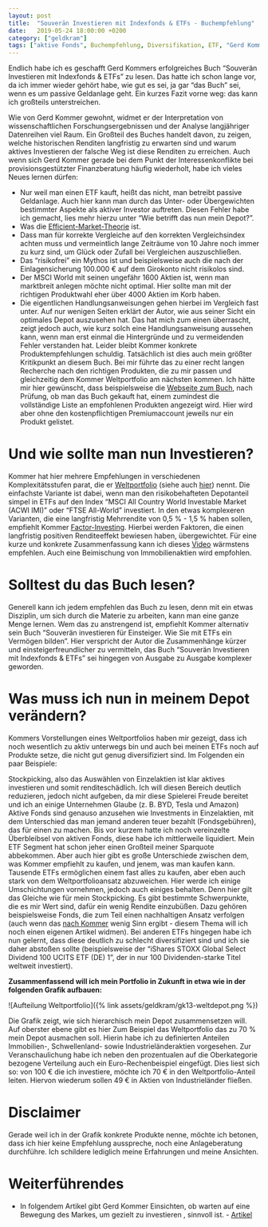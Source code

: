 ```yaml
---
layout: post
title:  "Souverän Investieren mit Indexfonds & ETFs - Buchempfehlung"
date:   2019-05-24 18:00:00 +0200
category: ["geldkram"]
tags: ["aktive Fonds", Buchempfehlung, Diversifikation, ETF, "Gerd Kommer", Investmentfehler, Weltportfolio]
---
```


Endlich habe ich es geschafft Gerd Kommers erfolgreiches Buch “Souverän Investieren mit Indexfonds & ETFs” zu lesen. Das hatte ich schon lange vor, da ich immer wieder gehört habe, wie gut es sei, ja gar “das Buch” sei, wenn es um passive Geldanlage geht. Ein kurzes Fazit vorne weg: das kann ich großteils unterstreichen.

Wie von Gerd Kommer gewohnt, widmet er der Interpretation von wissenschaftlichen Forschungsergebnissen und der Analyse langjähriger Datenreihen viel Raum. Ein Großteil des Buches handelt davon, zu zeigen, welche historischen Renditen langfristig zu erwarten sind und warum aktives Investieren der falsche Weg ist diese Renditen zu erreichen. Auch wenn sich Gerd Kommer gerade bei dem Punkt der Interessenkonflikte bei provisionsgestützter Finanzberatung häufig wiederholt, habe ich vieles Neues lernen dürfen:

* Nur weil man einen ETF kauft, heißt das nicht, man betreibt passive Geldanlage. Auch hier kann man durch das Unter- oder Übergewichten bestimmter Aspekte als aktiver Investor auftreten. Diesen Fehler habe ich gemacht, lies mehr hierzu unter “Wie betrifft das nun mein Depot?”.
* Was die [Efficient-Market-Theorie](https://de.wikipedia.org/wiki/Markteffizienzhypothese) ist. 
* Dass man für korrekte Vergleiche auf den korrekten Vergleichsindex achten muss und vermeintlich lange Zeiträume von 10 Jahre noch immer zu kurz sind, um Glück oder Zufall bei Vergleichen auszuschließen.
* Das “risikofrei” ein Mythos ist und beispielsweise auch die nach der Einlagensicherung 100.000 € auf dem Girokonto nicht risikolos sind.
* Der MSCI World mit seinen ungefähr 1600 Aktien ist, wenn man marktbreit anlegen möchte nicht optimal. Hier sollte man mit der richtigen Produktwahl eher über 4000 Aktien im Korb haben.
* Die eigentlichen Handlungsanweisungen gehen hierbei im Vergleich fast unter. Auf nur wenigen Seiten erklärt der
 Autor, wie aus seiner Sicht ein optimales Depot auszusehen hat. Das hat mich zum einen überrascht, zeigt jedoch auch, wie kurz solch eine Handlungsanweisung aussehen kann, wenn man erst einmal die Hintergründe und zu vermeidenden Fehler verstanden hat. Leider bleibt Kommer konkrete Produktempfehlungen schuldig. Tatsächlich ist dies auch mein größter Kritikpunkt an diesem Buch. Bei mir führte das zu einer recht langen Recherche nach den richtigen Produkten, die zu mir passen und gleichzeitig dem Kommer Weltportfolio am nächsten kommen. Ich hätte mir hier gewünscht, dass beispielsweise die [Webseite zum Buch](https://weltportfolio.net/), nach Prüfung, ob man das Buch gekauft hat, einem zumindest die vollständige Liste an empfohlenen Produkten angezeigt wird. Hier wird aber ohne den kostenpflichtigen Premiumaccount jeweils nur ein Produkt gelistet.

# Und wie sollte man nun Investieren?

Kommer hat hier mehrere Empfehlungen in verschiedenen Komplexitätsstufen parat, die er [Weltportfolio](https://weltportfolio.net/views/weltportfolio.xhtml) (siehe auch [hier](https://de.extraetf.com/wissen/kommer-weltportfolios-2018)) nennt. Die einfachste Variante ist dabei, wenn man den risikobehafteten Depotanteil simpel in ETFs auf den Index “MSCI All Country World Investable Market (ACWI IMI)” oder “FTSE All-World” investiert.
In den etwas komplexeren Varianten, die eine langfristig Mehrrendite von 0,5 % - 1,5 % haben sollen, empfiehlt Kommer [Factor-Investing](https://www.gerd-kommer-invest.de/factor-investing-die-basics/). Hierbei werden Faktoren, die einen langfristig positiven Renditeeffekt bewiesen haben, übergewichtet. Für eine kurze und konkrete Zusammenfassung kann ich dieses [Video](https://www.youtube.com/watch?v=rKBeWnTKtJ4) wärmstens empfehlen. Auch eine Beimischung von Immobilienaktien wird empfohlen.

# Solltest du das Buch lesen?

Generell kann ich jedem empfehlen das Buch zu lesen, denn mit ein etwas Disziplin, um sich durch die Materie zu arbeiten, kann man eine ganze Menge lernen. Wem das zu anstrengend ist, empfiehlt Kommer alternativ sein Buch “Souverän investieren für Einsteiger. Wie Sie mit ETFs ein Vermögen bilden”. Hier verspricht der Autor die Zusammenhänge kürzer und einsteigerfreundlicher zu vermitteln, das Buch “Souverän Investieren mit Indexfonds & ETFs” sei hingegen von Ausgabe zu Ausgabe komplexer geworden.

# Was muss ich nun in meinem Depot verändern?

Kommers Vorstellungen eines Weltportfolios haben mir gezeigt, dass ich  noch wesentlich zu aktiv unterwegs bin und auch bei meinen ETFs noch auf Produkte setze, die nicht gut genug diversifiziert sind. Im Folgenden ein paar Beispiele:

Stockpicking, also das Auswählen von Einzelaktien ist klar aktives investieren und somit renditeschädlich. Ich will diesen Bereich deutlich reduzieren, jedoch nicht aufgeben, da mir diese Spielerei Freude bereitet und ich an einige Unternehmen Glaube (z. B. BYD, Tesla und Amazon)
Aktive Fonds sind genauso anzusehen wie Investments in Einzelaktien, mit dem Unterschied das man jemand anderen teuer bezahlt (Fondsgebühren), das für einen zu machen. Bis vor kurzem hatte ich noch vereinzelte Überbleibsel von aktiven Fonds, diese habe ich mittlerweile liquidiert.
Mein ETF Segment hat schon jeher einen Großteil meiner Sparquote abbekommen. Aber auch hier gibt es große Unterschiede zwischen dem, was Kommer empfiehlt zu kaufen, und jenem, was man kaufen kann. Tausende ETFs ermöglichen einem fast alles zu kaufen, aber eben auch stark von dem Weltportfolioansatz abzuweichen. Hier werde ich einige Umschichtungen vornehmen, jedoch auch einiges behalten. Denn hier gilt das Gleiche wie für mein Stockpicking. Es gibt bestimmte Schwerpunkte, die es mir Wert sind, dafür ein wenig Rendite einzubüßen. Dazu gehören beispielsweise Fonds, die zum Teil einen nachhaltigen Ansatz verfolgen (auch wenn das [nach Kommer](https://www.gerd-kommer-invest.de/sozial-verantwortlich-investieren-macht-das-sinn/) wenig Sinn ergibt - diesem Thema will ich noch einen eigenen Artikel widmen). Bei anderen ETFs hingegen habe ich nun gelernt, dass diese deutlich zu schlecht diversifiziert sind und ich sie daher abstoßen sollte (beispielsweise der “iShares STOXX Global Select Dividend 100 UCITS ETF (DE) 1”, der in nur 100 Dividenden-starke Titel weltweit investiert).

**Zusammenfassend will ich mein Portfolio in Zukunft in etwa wie in der folgenden Grafik aufbauen:**

![Aufteilung Weltportfolio]({% link assets/geldkram/gk13-weltdepot.png %})

Die Grafik zeigt, wie sich hierarchisch mein Depot zusammensetzen will. Auf oberster ebene gibt es hier Zum Beispiel das Weltportfolio das zu 70 % mein Depot ausmachen soll. Hierin habe ich zu definierten Anteilen Immobilien-, Schwellenland- sowie Industrieländeraktien vorgesehen. Zur Veranschaulichung habe ich neben den prozentualen auf die Oberkategorie bezogene Verteilung auch ein Euro-Rechenbeispiel eingefügt. Dies liest sich so: von 100 € die ich investiere, möchte ich 70 € in den Weltportfolio-Anteil leiten. Hiervon wiederum sollen 49 € in Aktien von Industrieländer fließen.

# Disclaimer

Gerade weil ich in der Grafik konkrete Produkte nenne, möchte ich betonen, dass ich hier keine Empfehlung ausspreche, noch eine Anlageberatung durchführe. Ich schildere lediglich meine Erfahrungen und meine Ansichten.

# Weiterführendes

* In folgendem Artikel gibt Gerd Kommer Einsichten, ob warten auf eine Bewegung des Markes, um gezielt zu investieren
, sinnvoll ist. - [Artikel](https://www.gerd-kommer-invest.de/timing-des-markteinstiegs/)
